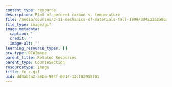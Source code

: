 ```yaml
---
content_type: resource
description: Plot of percent carbon v. temperature
file: /media/courses/3-11-mechanics-of-materials-fall-1999/dd4ab2a2a8ba984f601412cf02958f01_fe_c.gif
file_type: image/gif
image_metadata:
  caption: ''
  credit: ''
  image-alt: ''
learning_resource_types: []
ocw_type: OCWImage
parent_title: Related Resources
parent_type: CourseSection
resourcetype: Image
title: fe_c.gif
uid: dd4ab2a2-a8ba-984f-6014-12cf02958f01
---
```

